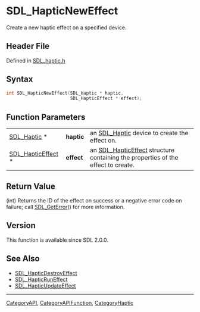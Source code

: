 # SDL_HapticNewEffect

Create a new haptic effect on a specified device.

## Header File

Defined in [SDL_haptic.h](https://github.com/libsdl-org/SDL/blob/SDL2/include/SDL_haptic.h)

## Syntax

```c
int SDL_HapticNewEffect(SDL_Haptic * haptic,
                        SDL_HapticEffect * effect);
```

## Function Parameters

|                                        |            |                                                                                                      |
| -------------------------------------- | ---------- | ---------------------------------------------------------------------------------------------------- |
| [SDL_Haptic](SDL_Haptic) *             | **haptic** | an [SDL_Haptic](SDL_Haptic) device to create the effect on.                                          |
| [SDL_HapticEffect](SDL_HapticEffect) * | **effect** | an [SDL_HapticEffect](SDL_HapticEffect) structure containing the properties of the effect to create. |

## Return Value

(int) Returns the ID of the effect on success or a negative error code on
failure; call [SDL_GetError](SDL_GetError)() for more information.

## Version

This function is available since SDL 2.0.0.

## See Also

- [SDL_HapticDestroyEffect](SDL_HapticDestroyEffect)
- [SDL_HapticRunEffect](SDL_HapticRunEffect)
- [SDL_HapticUpdateEffect](SDL_HapticUpdateEffect)






----
[CategoryAPI](CategoryAPI), [CategoryAPIFunction](CategoryAPIFunction), [CategoryHaptic](CategoryHaptic)

